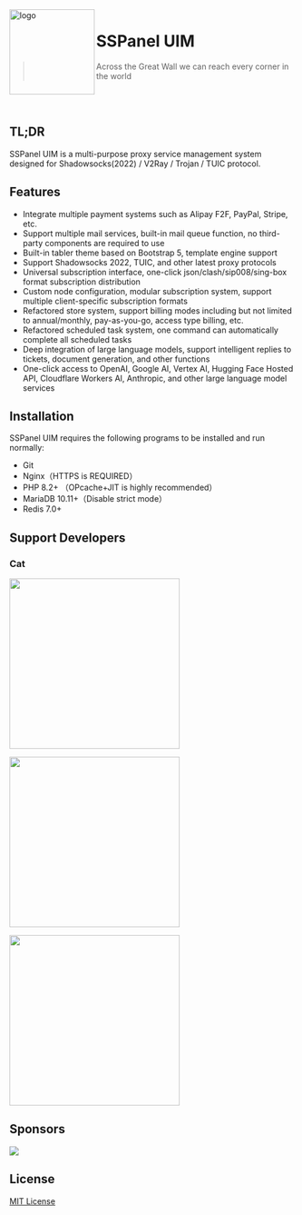 <img src="public/images/uim-logo-round_192x192.png" alt="logo" width="150" height="150" align="left" />

<h1>SSPanel UIM</h1>

> Across the Great Wall we can reach every corner in the world

<br>
<br>

## TL;DR

SSPanel UIM is a multi-purpose proxy service management system designed for Shadowsocks(2022) / V2Ray / Trojan / TUIC protocol.

## Features

- Integrate multiple payment systems such as Alipay F2F, PayPal, Stripe, etc.
- Support multiple mail services, built-in mail queue function, no third-party components are required to use
- Built-in tabler theme based on Bootstrap 5, template engine support
- Support Shadowsocks 2022, TUIC, and other latest proxy protocols
- Universal subscription interface, one-click json/clash/sip008/sing-box format subscription distribution
- Custom node configuration, modular subscription system, support multiple client-specific subscription formats
- Refactored store system, support billing modes including but not limited to annual/monthly, pay-as-you-go, access type billing, etc.
- Refactored scheduled task system, one command can automatically complete all scheduled tasks
- Deep integration of large language models, support intelligent replies to tickets, document generation, and other functions
- One-click access to OpenAI, Google AI, Vertex AI, Hugging Face Hosted API, Cloudflare Workers AI, Anthropic, and other large language model services

## Installation

SSPanel UIM requires the following programs to be installed and run normally:

- Git
- Nginx（HTTPS is REQUIRED）
- PHP 8.2+ （OPcache+JIT is highly recommended）
- MariaDB 10.11+（Disable strict mode）
- Redis 7.0+

## Support Developers

### Cat

<a href="https://www.patreon.com/catdev"><img src=".github/patreon.png" width="300"></a>

<a href="https://www.vultr.com/?ref=8941355-8H"><img src=".github/vultr.png" width="300"></a>

<a href="https://www.digitalocean.com/?refcode=50f1a3b6244c"><img src=".github/do.png" width="300"></a>


## Sponsors

[![](.github/jetbrains.png)](https://www.jetbrains.com/?from=SSPanel-UIM)

## License

[MIT License](blob/dev/LICENSE)
